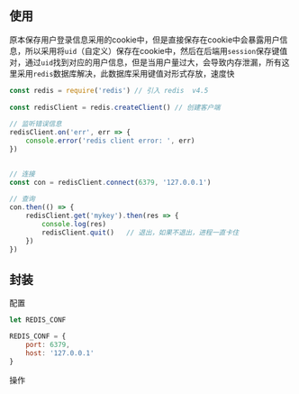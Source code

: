 ## 使用

原本保存用户登录信息采用的cookie中，但是直接保存在cookie中会暴露用户信息，所以采用将`uid`（自定义）保存在cookie中，然后在后端用`session`保存键值对，通过`uid`找到对应的用户信息，但是当用户量过大，会导致内存泄漏，所有这里采用`redis`数据库解决，此数据库采用键值对形式存放，速度快

```js
const redis = require('redis') // 引入 redis  v4.5
  
const redisClient = redis.createClient() // 创建客户端
  
// 监听错误信息
redisClient.on('err', err => {
    console.error('redis client error: ', err)
})

  
// 连接
const con = redisClient.connect(6379, '127.0.0.1')
  
// 查询
con.then(() => {
    redisClient.get('mykey').then(res => {
        console.log(res)
        redisClient.quit()   // 退出，如果不退出，进程一直卡住
    })
})
```

## 封装

配置

```js
let REDIS_CONF

REDIS_CONF = {
	port: 6379,
	host: '127.0.0.1'
}
```

操作

```js

```
